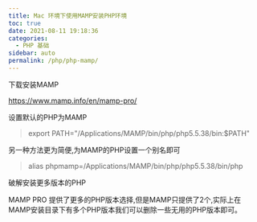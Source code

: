 ```yaml
---
title: Mac 环境下使用MAMP安装PHP环境
toc: true
date: 2021-08-11 19:18:36
categories: 
  - PHP 基础
sidebar: auto
permalink: /php/php-mamp/
---
```


下载安装MAMP

https://www.mamp.info/en/mamp-pro/

设置默认的PHP为MAMP

> export PATH="/Applications/MAMP/bin/php/php5.5.38/bin:$PATH"

另一种方法更为简便,为MAMP的PHP设置一个别名即可

> alias phpmamp=/Applications/MAMP/bin/php/php5.5.38/bin/php


破解安装更多版本的PHP

MAMP PRO 提供了更多的PHP版本选择,但是MAMP只提供了2个,实际上在MAMP安装目录下有多个PHP版本我们可以删除一些无用的PHP版本即可。


